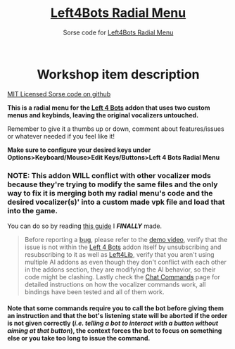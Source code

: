 <h1 align="center"><a href="https://steamcommunity.com/sharedfiles/filedetails/?id=2778829108">Left4Bots Radial Menu</a></h1>

<p align="center">Sorse code for <a href="https://steamcommunity.com/sharedfiles/filedetails/?id=2778829108">Left4Bots Radial Menu</a></p>

​
<h1 align="center">Workshop item description</h1>

[MIT Licensed Sorse code on github](https://github.com/TestieTendie/Left4Bots-RadialMenu)

<b>This is a radial menu for the [Left 4 Bots](https://steamcommunity.com/workshop/filedetails/?id=2279814689) addon that uses two custom menus and keybinds, leaving the original vocalizers untouched.</b>

Remember to give it a thumbs up or down, comment about features/issues or whatever needed if you feel like it!

<b>Make sure to configure your desired keys under Options>Keyboard/Mouse>Edit Keys/Buttons>Left 4 Bots Radial Menu</b>

<h3>NOTE: This addon WILL conflict with other vocalizer mods because they're trying to modify the same files and the only way to fix it is merging both my radial menu's code and the desired vocalizer(s)' into a custom made vpk file and load that into the game.</h3>

You can do so by reading [this guide](https://steamcommunity.com/sharedfiles/filedetails/?id=2968290662) I <i><b>FINALLY</b></i> made.

> Before reporting a <u><b>bug</b></u>, please refer to the [demo video](https://youtu.be/1cUDYod58A0), verify that the issue is not within the [Left 4 Bots](https://steamcommunity.com/workshop/filedetails/?id=2279814689) addon itself by unsubscribing and resubscribing to it as well as [Left4Lib](https://steamcommunity.com/sharedfiles/filedetails/?id=2634208272), verify that you aren't using multiple AI addons as even though they don't conflict with each other in the addons section, they are modifying the AI behavior, so their code might be clashing. Lastly check the [Chat Commands](https://steamcommunity.com/workshop/filedetails/discussion/2279814689/2965019884822668594/) page for detailed instructions on how the vocalizer commands work, all bindings have been tested and all of them work.

<h4>Note that some commands require you to call the bot before giving them an instruction and that the bot's listening state will be aborted if the order is not given correctly (<i>i.e. telling a bot to interact with a button without aiming at that button</i>), the context forces the bot to focus on something else or you take too long to issue the command.</h4>
